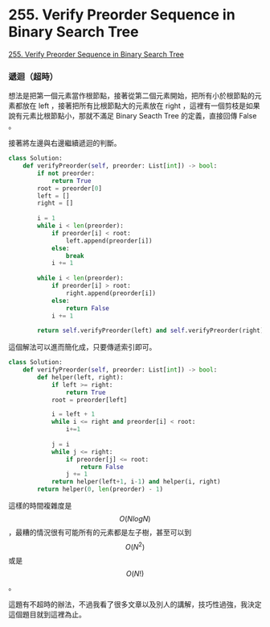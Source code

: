 # 255. Verify Preorder Sequence in Binary Search Tree

[255. Verify Preorder Sequence in Binary Search Tree](https://leetcode.com/problems/verify-preorder-sequence-in-binary-search-tree/)

### 遞迴（超時）

想法是把第一個元素當作根節點，接著從第二個元素開始，把所有小於根節點的元素都放在 left ，接著把所有比根節點大的元素放在 right ，這裡有一個剪枝是如果說有元素比根節點小，那就不滿足 Binary Seacth Tree 的定義，直接回傳 False 。

接著將左邊與右邊繼續遞迴的判斷。

```python
class Solution:
    def verifyPreorder(self, preorder: List[int]) -> bool:
        if not preorder:
            return True
        root = preorder[0]
        left = []
        right = []
        
        i = 1
        while i < len(preorder):
            if preorder[i] < root:
                left.append(preorder[i])
            else:
                break
            i += 1
            
        while i < len(preorder):
            if preorder[i] > root:
                right.append(preorder[i])
            else:
                return False
            i += 1
        
        return self.verifyPreorder(left) and self.verifyPreorder(right)
```

這個解法可以進而簡化成，只要傳遞索引即可。

```python
class Solution:
    def verifyPreorder(self, preorder: List[int]) -> bool:        
        def helper(left, right):
            if left >= right:
                return True
            root = preorder[left]

            i = left + 1
            while i <= right and preorder[i] < root:
                i+=1
            
            j = i
            while j <= right:
                if preorder[j] <= root:
                    return False
                j += 1
            return helper(left+1, i-1) and helper(i, right)
        return helper(0, len(preorder) - 1)
```

這樣的時間複雜度是 $$O(NlogN) $$ ，最糟的情況很有可能所有的元素都是左子樹，甚至可以到 $$O(N^2)$$ 或是 $$O(N!)$$ 。

這題有不超時的辦法，不過我看了很多文章以及別人的講解，技巧性過強，我決定這個題目就到這裡為止。



